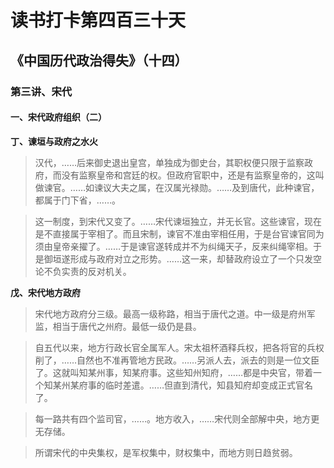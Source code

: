 读书打卡第四百三十天
===

《中国历代政治得失》（十四）
---
### 第三讲、宋代

#### 一、宋代政府组织（二）

**丁、谏垣与政府之水火**

> 汉代，……后来御史退出皇宫，单独成为御史台，其职权便只限于监察政府，而没有监察皇帝和宫廷的权。但政府官职中，还是有监察皇帝的，这叫做谏官。……如谏议大夫之属，在汉属光禄勋。……及到唐代，此种谏官，都属于门下省，……。

> 这一制度，到宋代又变了。……宋代谏垣独立，并无长官。这些谏官，现在是不直接属于宰相了。而且宋制，谏官不准由宰相任用，于是台官谏官同为须由皇帝亲擢了。……于是谏官遂转成并不为纠绳天子，反来纠绳宰相。于是御垣遂形成与政府对立之形势。……这一来，却替政府设立了一个只发空论不负实责的反对机关。

**戊、宋代地方政府**

> 宋代地方政府分三级。最高一级称路，相当于唐代之道。中一级是府州军监，相当于唐代之州府。最低一级仍是县。

> 自五代以来，地方行政长官全属军人。宋太祖杯酒释兵权，把各将官的兵权削了，……自然也不准再管地方民政。……另派人去，派去的则是一位文臣了。这就叫知某州事，知某府事。这些知州知府，……都是中央官，带着一个知某州某府事的临时差遣。……但直到清代，知县知府却变成正式官名了。

> 每一路共有四个监司官，……。地方收入，……宋代则全部解中央，地方更无存储。

> 所谓宋代的中央集权，是军权集中，财权集中，而地方则日趋贫弱。